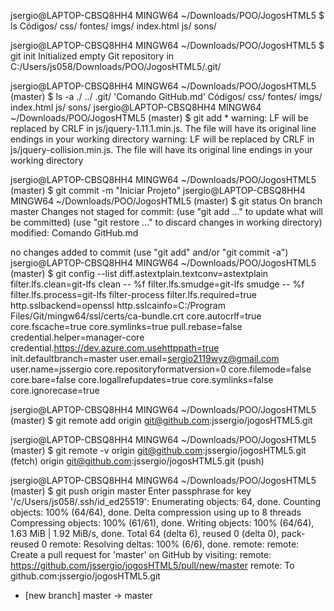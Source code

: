 jsergio@LAPTOP-CBSQ8HH4 MINGW64 ~/Downloads/POO/JogosHTML5
$ ls
Códigos/  css/  fontes/  imgs/  index.html  js/  sons/

jsergio@LAPTOP-CBSQ8HH4 MINGW64 ~/Downloads/POO/JogosHTML5
$ git init
Initialized empty Git repository in C:/Users/js058/Downloads/POO/JogosHTML5/.git/

jsergio@LAPTOP-CBSQ8HH4 MINGW64 ~/Downloads/POO/JogosHTML5 (master)
$ ls -a
 ./   ../   .git/  'Comando GitHub.md'   Códigos/   css/   fontes/   imgs/   index.html   js/   sons/
jsergio@LAPTOP-CBSQ8HH4 MINGW64 ~/Downloads/POO/JogosHTML5 (master)
$ git add *
warning: LF will be replaced by CRLF in js/jquery-1.11.1.min.js.
The file will have its original line endings in your working directory
warning: LF will be replaced by CRLF in js/jquery-collision.min.js.
The file will have its original line endings in your working directory

jsergio@LAPTOP-CBSQ8HH4 MINGW64 ~/Downloads/POO/JogosHTML5 (master)
$ git commit -m "Iniciar Projeto"
jsergio@LAPTOP-CBSQ8HH4 MINGW64 ~/Downloads/POO/JogosHTML5 (master)
$ git status
On branch master
Changes not staged for commit:
  (use "git add <file>..." to update what will be committed)
  (use "git restore <file>..." to discard changes in working directory)
        modified:   Comando GitHub.md

no changes added to commit (use "git add" and/or "git commit -a")
jsergio@LAPTOP-CBSQ8HH4 MINGW64 ~/Downloads/POO/JogosHTML5 (master)
$ git config --list
diff.astextplain.textconv=astextplain
filter.lfs.clean=git-lfs clean -- %f
filter.lfs.smudge=git-lfs smudge -- %f
filter.lfs.process=git-lfs filter-process
filter.lfs.required=true
http.sslbackend=openssl
http.sslcainfo=C:/Program Files/Git/mingw64/ssl/certs/ca-bundle.crt
core.autocrlf=true
core.fscache=true
core.symlinks=true
pull.rebase=false
credential.helper=manager-core
credential.https://dev.azure.com.usehttppath=true
init.defaultbranch=master
user.email=sergio2119wyz@gmail.com
user.name=jssergio
core.repositoryformatversion=0
core.filemode=false
core.bare=false
core.logallrefupdates=true
core.symlinks=false
core.ignorecase=true

jsergio@LAPTOP-CBSQ8HH4 MINGW64 ~/Downloads/POO/JogosHTML5 (master)
$ git remote add origin git@github.com:jssergio/jogosHTML5.git

jsergio@LAPTOP-CBSQ8HH4 MINGW64 ~/Downloads/POO/JogosHTML5 (master)
$ git remote -v
origin  git@github.com:jssergio/jogosHTML5.git (fetch)
origin  git@github.com:jssergio/jogosHTML5.git (push)

jsergio@LAPTOP-CBSQ8HH4 MINGW64 ~/Downloads/POO/JogosHTML5 (master)
$ git push origin master
Enter passphrase for key '/c/Users/js058/.ssh/id_ed25519':
Enumerating objects: 64, done.
Counting objects: 100% (64/64), done.
Delta compression using up to 8 threads
Compressing objects: 100% (61/61), done.
Writing objects: 100% (64/64), 1.63 MiB | 1.92 MiB/s, done.
Total 64 (delta 6), reused 0 (delta 0), pack-reused 0
remote: Resolving deltas: 100% (6/6), done.
remote:
remote: Create a pull request for 'master' on GitHub by visiting:
remote:      https://github.com/jssergio/jogosHTML5/pull/new/master
remote:
To github.com:jssergio/jogosHTML5.git
 * [new branch]      master -> master
 



